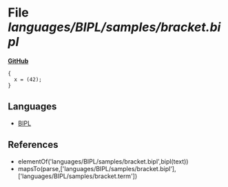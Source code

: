 # File _languages/BIPL/samples/bracket.bipl_
**[GitHub](https://github.com/softlang/yas/blob/master/languages/BIPL/samples/bracket.bipl)**
```
{
  x = (42);
}
```

## Languages
* [BIPL](../languages/BIPL.md)

## References
* elementOf('languages/BIPL/samples/bracket.bipl',bipl(text))
* mapsTo(parse,['languages/BIPL/samples/bracket.bipl'],['languages/BIPL/samples/bracket.term'])
